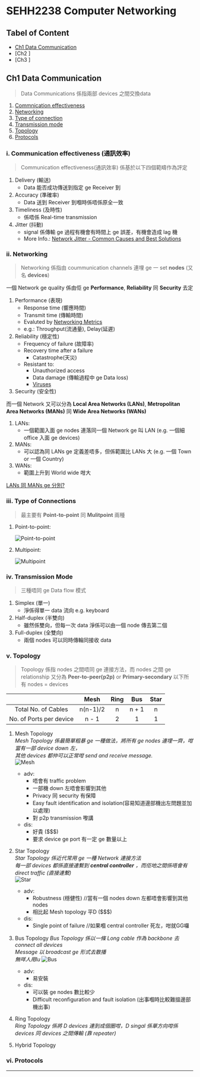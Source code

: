# SEHH2238 Computer Networking
  
  
## Tabel of Content
- [Ch1 Data Communication](#ch1-data-communication)
- [Ch2 ]
- [Ch3 ]
  
  
## Ch1 Data Communication
    
>Data Communications 係指兩部 devices 之間交換data 
  
  1. [Commnication effectiveness](#i-communication-effectiveness-通訊效率)
  2. [Networking](#ii-networking)
  3. [Type of connection](#iii-type-of-connections)
  4. [Transmission mode](#iv-transmission-mode)
  5. [Topology](#v-topology)
  6. [Protocols](#vi-protocols)

    
### i. Communication effectiveness (通訊效率)    
  >Communication effectiveness(通訊效率) 係基於以下四個範疇作為評定
  1. Delivery (輸送)
      - Data 能否成功傳送到指定 ge Receiver 到
  2. Accuracy (準確率)
      - Data 送到 Receiver 到嗰時係唔係原全一致
  3. Timeliness (及時性)
      - 係唔係 Real-time transmission 
  4. Jitter (抖動)
      - signal 係傳輸 ge 過程有機會有時間上 ge 誤差，有機會造成 lag 機
      - More Info.: [Network Jitter - Common Causes and Best Solutions](https://www.ir.com/guides/what-is-network-jitter)


### ii. Networking 
  >Networking 係指由 coummunication channels 連埋 ge 一 set **nodes** (又名 **devices**)
 
  一個 Network ge quality 係由佢 ge **Performance**, **Reliability** 同 **Security** 去定
  
  1. Performance (表現)
      - Response time (響應時間)
      - Transmit time (傳輸時間)
      - Evaluted by [Networking Metrics](https://www.perfsonar.net/resources_metrics.html) 
      - e.g.: Throughput(流通量), Delay(延遲)
  2. Reliability (穩定性)
      - Frequency of failure (故障率)
      - Recovery time after a failure
          - Catastrophe(天災)
      - Resistant to:
          - Unauthorized access
          - Data damage (傳輸過程中 ge Data loss)
          - [Viruses](https://www.websecurity.digicert.com/zh/hk/security-topics/what-are-malware-viruses-spyware-and-cookies-and-what-differentiates-them)
  3. Security  (安全性)
      
  而一個 Network 又可以分為 **Local Area Networks (LANs)**, **Metropolitan Area Networks (MANs)** 同 **Wide Area Networks (WANs)**
  
  1. LANs:
      - 一個範圍入面 ge nodes 連落同一個 Network ge 叫 LAN (e.g. 一個細 office 入面 ge devices)
  2. MANs:
      - 可以認為同 LANs ge 定義差唔多，但係範圍比 LANs 大 (e.g. 一個 Town or 一個 Country)
  3. WANs:
      - 範圍上升到 World wide 咁大 

[LANs 同 MANs ge 分別?](https://www.geeksforgeeks.org/difference-between-lan-and-man/)  
   
### iii. Type of Connections
  >最主要有 **Point-to-point** 同 **Mulitpoint** 兩種

1. Point-to-point:
    
    ![Point-to-point](https://cdn.discordapp.com/attachments/684958583367925771/948295753762238505/unknown.png "Point-to-point")

2. Multipoint:
    
    ![Multipoint](https://cdn.discordapp.com/attachments/684958583367925771/948296856243437648/unknown.png "Multipoint")


### iv. Transmission Mode
  >三種唔同 ge Data flow 模式

  1. Simplex (單一)
      - 淨係得單一 data 流向 e.g. keyboard
  2. Half-duplex (半雙向)
      - 雖然係雙向，但每一次 data 淨係可以由一個 node 傳去第二個
  3. Full-duplex (全雙向)
      - 兩個 nodes 可以同時傳輪同接收 data  

### v. Topology
  >Topology 係指 nodes 之間唔同 ge 連接方法，而 nodes 之間 ge relationship 又分為 **Peer-to-peer(p2p)** or **Primary-secondary**
  >以下所有 nodes = devices
  
|                        |  Mesh  | Ring | Bus | Star |
|:----------------------:|:------:|:----:|:---:|:----:|
| Total No. of Cables    |n(n-1)/2|   n  |n + 1|   n  |
|No. of Ports per device |  n - 1 |   2  |  1  |   1  |



  1. Mesh Topology  
  *Mesh Topology 係最簡單粗暴 ge 一種做法，將所有 ge nodes 連埋一齊，咁當有一部 device down 左，  
  其他 devices 都仲可以正常咁 send and receive message.*  
  ![Mesh](https://cdn.discordapp.com/attachments/684958583367925771/948852650252841010/unknown.png)    
     - adv:
        - 唔會有 traffic problem
        - 一部機 down 左唔會影響到其他
        - Privacy 同 security 有保障
        - Easy fault identification and isolation(容易知道邊部機出左問題並加以處理)  
        - 對 p2p transmission 嚟講 
      - dis:
        - 好貴 ($$$)
        - 要求 device ge port 有一定 ge 數量以上  
      
  2. Star Topology  
*Star Topology 係近代常用 ge 一種 Network 連接方法*  
*每一部 devices 都係直接連繫到 **central controller** ，而佢地之間係唔會有 direct traffic (直接連繫)*  
![Star](https://media.discordapp.net/attachments/684958583367925771/948866270504312832/unknown.png)  
     - adv: 
       - Robustness (穩健性) //當有一個 nodes down 左都唔會影響到其他 nodes 
       - 相比起 Mesh topology 平D ($$$)
     - dis:
       - Single point of failure //如果嗰 central controller 死左，咁就GG囉  
       
  3. Bus Topology
*Bus Topology 係以一條 Long cable 作為 backbone 去 connect all devices*  
*Message 以 broadcast ge 形式去散播*  
*無咩人用lu*
![Bus](https://cdn.discordapp.com/attachments/684958583367925771/948868641154293760/unknown.png)
     - adv:
       - 易安裝
     - dis:
       - 可以裝 ge nodes 數比較少
       - Difficult reconfiguration and fault isolation (出事嗰時比較難搵邊部機出事)
      
  4. Ring Topology  
*Ring Topology 係將 D devices 連到成個圈咁，D singal 係單方向咁係 devices 同 devices 之間傳輸 (靠 repeater)*  

  5. Hybrid Topology
  
### vi. Protocols
-------------------------------------
